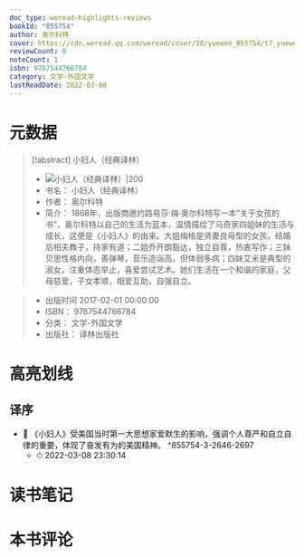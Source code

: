 ```yaml
---
doc_type: weread-highlights-reviews
bookId: "855754"
author: 奥尔科特
cover: https://cdn.weread.qq.com/weread/cover/38/yuewen_855754/t7_yuewen_8557541681290949.jpg
reviewCount: 0
noteCount: 1
isbn: 9787544766784
category: 文学-外国文学
lastReadDate: 2022-03-08
---
```

# 元数据
> [!abstract] 小妇人（经典译林）
> - ![ 小妇人（经典译林）|200](https://cdn.weread.qq.com/weread/cover/38/yuewen_855754/t7_yuewen_8557541681290949.jpg)
> - 书名： 小妇人（经典译林）
> - 作者： 奥尔科特
> - 简介：     1868年，出版商邀约路易莎·梅·奥尔科特写一本“关于女孩的书”，奥尔科特以自己的生活为蓝本，温情描绘了马奇家四姐妹的生活与成长，这便是《小妇人》的由来。大姐梅格是贤妻良母型的女孩，结婚后相夫教子，持家有道；二姐乔开朗豁达，独立自尊，热衷写作；三妹贝思性格内向，善弹琴，音乐造诣高，但体弱多病；四妹艾米是典型的淑女，注重体态举止，喜爱尝试艺术。她们生活在一个和谐的家庭，父母慈爱，子女孝顺，相爱互助，自强自立。

> - 出版时间 2017-02-01 00:00:00
> - ISBN： 9787544766784
> - 分类： 文学-外国文学
> - 出版社： 译林出版社

# 高亮划线

## 译序


- 📌 《小妇人》受美国当时第一大思想家爱默生的影响，强调个人尊严和自立自律的重要，体现了奋发有为的美国精神。 ^855754-3-2646-2697
    - ⏱ 2022-03-08 23:30:14 
# 读书笔记

# 本书评论
